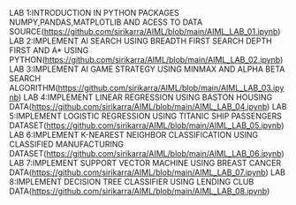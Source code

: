 LAB 1:INTRODUCTION IN PYTHON PACKAGES NUMPY,PANDAS,MATPLOTLIB AND ACESS TO DATA SOURCE(https://github.com/sirikarra/AIML/blob/main/AIML_LAB_01.ipynb)
LAB 2:IMPLEMENT AI SEARCH USING BREADTH FIRST SEARCH DEPTH FIRST AND A* USING PYTHON(https://github.com/sirikarra/AIML/blob/main/AIML_LAB_02.ipynb)
LAB 3:IMPLEMENT AI GAME STRATEGY USING MINMAX AND ALPHA BETA SEARCH ALGORITHM(https://github.com/sirikarra/AIML/blob/main/AIML_LAB_03.ipynb)
LAB 4:IMPLEMENT LINEAR REGRESSION USING BASTON HOUSING DATA(https://github.com/sirikarra/AIML/blob/main/AIML_LAB_04.ipynb)
LAB 5:IMPLEMENT LOGISTIC REGRESSION USING TITANIC SHIP PASSENGERS DATASET(https://github.com/sirikarra/AIML/blob/main/AIML_LAB_05.ipynb)
LAB 6:IMPLEMENT K-NEAREST NEIGHBOR CLASSIFICATION USING CLASSIFIED MANUFACTURING DATASET(https://github.com/sirikarra/AIML/blob/main/AIML_LAB_06.ipynb)
LAB 7:IMPLEMENT SUPPORT VECTOR MACHINE USING BREAST CANCER DATA(https://github.com/sirikarra/AIML/blob/main/AIML_LAB_07.ipynb)
LAB 8:IMPLEMENT DECISION TREE CLASSIFIER USING LENDING CLUB DATA(https://github.com/sirikarra/AIML/blob/main/AIML_LAB_08.ipynb)
